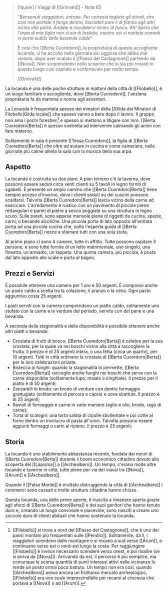 > [!quote] I Viaggi di [[Grinvald]] - Nota 65
> 
> "*Benvenuti viaggiatori, entrate. Per cortesia togliete gli stivali, che così non portate il fango dentro, lasciateli pure lì di fianco agli altri, vicino alla porta. 
> Andate a riscaldarvi vicino al fuoco. Ah! Spero che l'arpa di mia figlia non vi sia di fastidio, mentre voi vi mettete comodi vi porto subito delle bevande calde*". 
> 
> È così che [[Berta Cuoredoro]], la proprietaria di questo accogliente locanda, ci ha accolto nella giornata più uggiosa che abbia mai vissuto, dopo aver scalato il [[Passo del Castagnone]] partendo da [[Nova]]. Non sorprendetevi nello scoprire che io sia poi rimasti in questo luogo così ospitale e confortevole per molto tempo.  
> 
> *[[Grinvald]]*

La locanda è una delle poche strutture in mattoni della città di [[Filobello]], è un luogo familiare e accogliente, dove [[Berta Cuoredoro]], l'anziana proprietaria fa da mamma o nonna agli avventori. 

La Locanda è frequentata spesso dai minatori della [[Gilda dei Minatori di Filobello|Gilda locale]] che spesso vanno a bere dopo il lavoro. Il gruppo non ama i pochi forestieri[^1] e spesso si mettono a litigare con loro. 
[[Berta Cuoredoro|Berta]] è spesso costretta ad intervenire calmando gli animi con fare materno.

Solitamente in sala è presente [[Tessa Cuoredoro]], la figlia di [[Berta Cuoredoro|Berta]] che oltre ad aiutare in cucina e come cameriera, nelle giornate più calme allieta la sala con la musica della sua arpa. 

## Aspetto

La locanda è costruita su due piani: A pian terreno c'è la taverna, dove possono essere seduti circa venti clienti su 5 tavoli in legno forniti di sgabelli. È presente un ampio camino che [[Berta Cuoredoro|Berta]] tiene sempre acceso d'inverno, dove i clienti seduti su dei cuscini possono scaldarsi. Talvolta [[Berta Cuoredoro|Berta]] lascia vicino della carne ad essiccare. L'arredamento è rustico con un pavimento di piccole pietre rettangolari e pareti di pietre a secco poggiate su una struttura in legno scuro. Sulle pareti, sono appese mensole piene di oggetti da cucina, spezie, carni, o bevande alcoliche. Una piccola porta di lato opposto all'entrata porta ad una piccola cucina che, sotto l'esperta guida di [[Berta Cuoredoro|Berta]] riesce a sfamare tutti con una sola stufa. 

Al primo piano ci sono 4 camere, tutte in affitto. Tutte possono ospitare 3 persone, e sono tutte fornite di un letto matrimoniale, uno singolo, una finestra, un'armadio, un tappeto. Una quinta camera, più piccola, è posta dal lato opposto alle scale e porta al bagno. 

## Prezzi e Servizi

È possibile ottenere una camera per 1 oro e 50 argenti. È compreso anche un pasto caldo a scelta tra la colazione, il pranzo o la cena. Ogni pasto aggiuntivo costa 25 argenti. 

I pasti serviti con la camera comprendono un piatto caldo, solitamente uno stufato con la carne e le verdure del periodo, servito con del pane e una bevanda. 

A seconda della stagionalità e della disponibilità è possibile ottenere anche altri piatti o bevande:
- Crostata di frutti di bosco: [[Berta Cuoredoro|Berta]] è celebre per la sua crostata, per la quale va nei boschi vicino alla città a raccogliere la frutta. Il prezzo è di 25 argenti intera, o una fetta (circa un quarto), per 10 argenti. Tutti in città ordinano la crostata di [[Berta Cuoredoro|Berta]] per le loro celebrazioni private. 
- Bistecca ai funghi: quando la stagionalità lo permette, [[Berta Cuoredoro|Berta]] raccoglie anche funghi nei boschi che serve con la carne disponibile (solitamente lupo, maiale o cinghiale). Il prezzo per il piatto è di 50 argenti;
- Zanzarelli in brodo: un brodo di verdure con dentro formaggio grattugiato (solitamente di percora o capra) e uova sbattute. Il prezzo è di 25 argenti;
- Ravioli di formaggio e carne in varie maniere (aglio e olio, brodo, ragù di carne);
- Torta di scalogni: una torta salata di cipolle sbollentate e poi cotte al forno dentro un involucro di pasta all'uovo. Talvolta possono essere aggiunti formaggi o carni al ripieno. Il prezzo è 25 argenti;

## Storia

La locanda è uno stabilimento abbastanza recente, fondata dai nonni di [[Berta Cuoredoro|Berta]] durante il boom economico cittadino dovuto alla scoperta del [[Lapisma]] a [[Archealbero]]. Un tempo, c'erano molte altre locande e taverne in città, tutte piene per via del viavai tra [[Nova]], [[Arum]] e [[Archealbero]]. 

Quando il [[Falso Monte]] è eruttato distruggendo la città di [[Archealbero]] i commerci sono cessati e molte strutture cittadine hanno chiuso. 

Questa locanda, una delle prime aperte, è riuscita a rimanere aperta grazie agli sforzi di [[Berta Cuoredoro|Berta]] e dei suoi genitori che hanno tenuto duro e, creando un luogo conviviale e piacevole, sono riusciti a creare uno zoccolo duro di clienti abituali che hanno sostenuto la locanda. 


[^1]: [[Filobello]] si trova a nord del [[Passo del Castagnone]], che è uno dei passi montani più frequentati sulle [[Pendici]]. Solitamente, da lì, i viaggiatori scendono dalle montagne e si recano a sud verso [[Arum]], o continuano verso est o nord-est lungo la costa. Per raggiungere [[Filobello]] è invece necessario scendere verso ovest, e poi risalire (se si arriva da [[Nova]]). Arrivando da est, il percorso è più semplice, ma comunque la scarsa quantità di punti interessi attivi nelle vicinanze lo rende un posto ormai poco battuto. Un tempo non era così, quando [[Archealbero]] aveva ancora un fruttuoso mercato archeologico, [[Filobello]] era uno scalo imprescindibile per recarsi al crocevia che portava a [[Nova]] o ad [[Arum]].